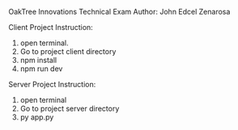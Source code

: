 OakTree Innovations Technical Exam
Author: John Edcel Zenarosa



Client Project Instruction:
1. open terminal.
2. Go to project client directory
3. npm install
4. npm run dev


Server Project Instruction:
1. open terminal 
2. Go to project server directory
3. py app.py



